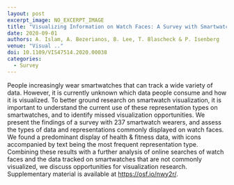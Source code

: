 ```yaml
---
layout: post
excerpt_image: NO_EXCERPT_IMAGE
title: "Visualizing Information on Watch Faces: A Survey with Smartwatch Users"
date: 2020-09-01
authors: A. Islam, A. Bezerianos, B. Lee, T. Blascheck & P. Isenberg
venue: "Visual .."
doi: 10.1109/VIS47514.2020.00038
categories:
  - Survey
---
```

People increasingly wear smartwatches that can track a wide variety of data. However, it is currently unknown which data people consume and how it is visualized. To better ground research on smartwatch visualization, it is important to understand the current use of these representation types on smartwatches, and to identify missed visualization opportunities. We present the findings of a survey with 237 smartwatch wearers, and assess the types of data and representations commonly displayed on watch faces. We found a predominant display of health & fitness data, with icons accompanied by text being the most frequent representation type. Combining these results with a further analysis of online searches of watch faces and the data tracked on smartwatches that are not commonly visualized, we discuss opportunities for visualization research. Supplementary material is available at https://osf.io/nwy2r/.
